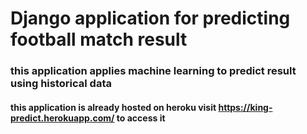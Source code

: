 # Django application for predicting football match result
### this application applies machine learning to predict result using historical data
#### this application is already hosted on heroku visit https://king-predict.herokuapp.com/ to access it
